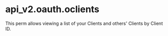 # api_v2.oauth.oclients

This perm allows viewing a list of your Clients and others' Clients by Client ID.
